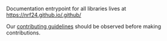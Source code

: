 <!-- markdownlint-disable -->

Documentation entrypoint for all libraries lives at https://nrf24.github.io/.github/

Our [contributing guidelines](https://github.com/nRF24/.github/blob/main/CONTRIBUTING.md) should be observed before making contributions.
